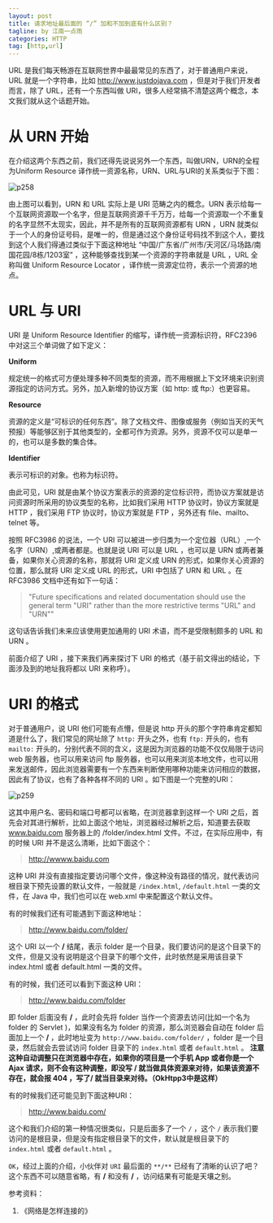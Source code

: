 ```yaml
---
layout: post
title: 请求地址最后面的 “/” 加和不加到底有什么区别？
tagline: by 江南一点雨
categories: HTTP
tag: [http,url]
---
```


URL 是我们每天畅游在互联网世界中最最常见的东西了，对于普通用户来说，URL 就是一个字符串，比如 http://www.justdojava.com ，但是对于我们开发者而言，除了 URL，还有一个东西叫做 URI，很多人经常搞不清楚这两个概念，本文我们就从这个话题开始。  

# 从 URN 开始

在介绍这两个东西之前，我们还得先说说另外一个东西，叫做URN，URN的全程为Uniform Resource 译作统一资源名称，URN、URL与URI的关系类似于下图：  

![p258](http://www.justdojava.com/assets/images/2019/java/image_javaboy/http/1.jpg)  

由上图可以看到，URN 和 URL 实际上是 URI 范畴之内的概念。URN 表示给每一个互联网资源取一个名字，但是互联网资源千千万万，给每一个资源取一个不重复的名字显然不太现实，因此，并不是所有的互联网资源都有 URN ，URN 就类似于一个人的身份证号码，是唯一的，但是通过这个身份证号码找不到这个人，要找到这个人我们得通过类似于下面这种地址 “中国/广东省/广州市/天河区/马场路/南国花园/8栋/1203室” ，这种能够查找到某一个资源的字符串就是 URL ，URL 全称叫做 Uniform Resource Locator ，译作统一资源定位符，表示一个资源的地点。  

# URL 与 URI

URI 是 Uniform Resource Identifier 的缩写，译作统一资源标识符，RFC2396 中对这三个单词做了如下定义：  

**Uniform**

规定统一的格式可方便处理多种不同类型的资源，而不用根据上下文环境来识别资源指定的访问方式。另外，加入新增的协议方案（如 http: 或 ftp:）也更容易。

**Resource**

资源的定义是“可标识的任何东西”。除了文档文件、图像或服务（例如当天的天气预报）等能够区别于其他类型的，全都可作为资源。另外，资源不仅可以是单一的，也可以是多数的集合体。

**Identifier**

表示可标识的对象。也称为标识符。

由此可见，URI 就是由某个协议方案表示的资源的定位标识符，而协议方案就是访问资源时所采用的协议类型的名称，比如我们采用 HTTP 协议时，协议方案就是 HTTP ，我们采用 FTP 协议时，协议方案就是 FTP ，另外还有 file、mailto、telnet 等。

按照 RFC3986 的说法，一个 URI 可以被进一步归类为一个定位器（URL）,一个名字（URN）,或两者都是。也就是说 URI 可以是 URL ，也可以是 URN 或两者兼备，如果你关心资源的名称，那就将 URI 定义成 URN 的形式，如果你关心资源的位置，那么就将 URI 定义成 URL 的形式，URI 中包括了 URN 和 URL 。在 RFC3986 文档中还有如下一句话：  

>"Future specifications and related documentation should use the general term "URI" rather than the more restrictive terms "URL" and "URN""  

这句话告诉我们未来应该使用更加通用的 URI 术语，而不是受限制颇多的 URL 和 URN 。

前面介绍了 URI ，接下来我们再来探讨下 URI 的格式（基于前文得出的结论，下面涉及到的地址我将都以 URI 来称呼）。  

# URI 的格式

对于普通用户，说 URI 他们可能有点懵，但是说 http 开头的那个字符串肯定都知道是什么了，我们常见的网址除了 `http:` 开头之外，也有 `ftp:` 开头的，也有 `mailto:` 开头的，分别代表不同的含义，这是因为浏览器的功能不仅仅局限于访问 web 服务器，也可以用来访问 ftp 服务器，也可以用来浏览本地文件，也可以用来发送邮件，因此浏览器需要有一个东西来判断使用哪种功能来访问相应的数据，因此有了协议，也有了各种各样不同的 URI 。如下图是一个完整的URI：  

![p259](http://www.justdojava.com/assets/images/2019/java/image_javaboy/http/2.jpg)  

这其中用户名、密码和端口号都可以省略，在浏览器拿到这样一个 URI 之后，首先会对其进行解析，比如上面这个地址，浏览器经过解析之后，知道要去获取 www.baidu.com 服务器上的 /folder/index.html 文件。不过，在实际应用中，有的时候 URI 并不是这么清晰，比如下面这个：  

>http://wwww.baidu.com

这种 URI 并没有直接指定要访问哪个文件，像这种没有路径的情况，就代表访问根目录下预先设置的默认文件，一般就是 `/index.html`, `/default.html` 一类的文件，在 Java 中，我们也可以在 web.xml 中来配置这个默认文件。

有的时候我们还有可能遇到下面这种地址：

>http://www.baidu.com/folder/  

这个 URI 以一个 **/** 结尾，表示 folder 是一个目录，我们要访问的是这个目录下的文件，但是又没有说明是这个目录下的哪个文件，此时依然是采用该目录下 index.html 或者 default.html 一类的文件。  

有的时候，我们还可以看到下面这种 URI：  

>http://www.baidu.com/folder

即 folder 后面没有 **/** ，此时会先将 folder 当作一个资源去访问(比如一个名为 folder 的 Servlet )，如果没有名为 folder 的资源，那么浏览器会自动在 folder 后面加上一个 **/** ，此时地址变为 `http://www.baidu.com/folder/` ，folder 是一个目录，然后就会去尝试访问 folder 目录下的 `index.html` 或者 `default.html` 。  **注意这种自动调整只在浏览器中存在，如果你的项目是一个手机 App 或者你是一个 Ajax 请求，则不会有这种调整，即没写 / 就当做具体资源来对待，如果该资源不存在，就会报 404 ，写了/ 就当目录来对待。（OkHtpp3中是这样）**

有的时候我们还可能见到下面这种URI：

>http://www.baidu.com/

这个和我们介绍的第一种情况很类似，只是后面多了一个 `/` ，这个 `/` 表示我们要访问的是根目录，但是没有指定根目录下的文件，默认就是根目录下的 `index.html` 或者 `default.html` 。

`OK`，经过上面的介绍，小伙伴对 `URI` 最后面的 `**/**` 已经有了清晰的认识了吧？这个东西不可以随意省略，有 **/** 和没有 **/** ，访问结果有可能是天壤之别。  

参考资料：

1. 《网络是怎样连接的》
